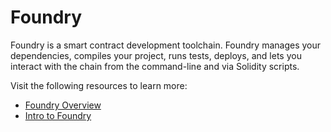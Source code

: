 # Foundry

Foundry is a smart contract development toolchain. Foundry manages your dependencies, compiles your project, runs tests, deploys, and lets you interact with the chain from the command-line and via Solidity scripts.

Visit the following resources to learn more:

- [Foundry Overview](https://book.getfoundry.sh/)
- [Intro to Foundry](https://youtu.be/fNMfMxGxeag)

